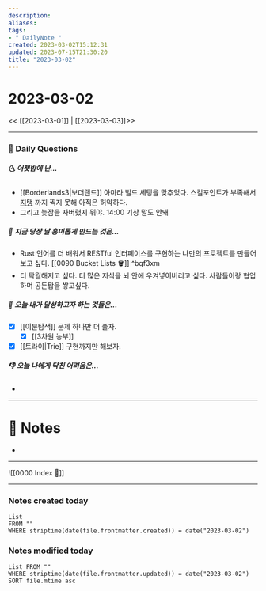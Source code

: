 ```yaml
---
description:
aliases: 
tags:
- " DailyNote "
created: 2023-03-02T15:12:31
updated: 2023-07-15T21:30:20
title: "2023-03-02"
---
```


# 2023-03-02

<< [[2023-03-01]] | [[2023-03-03]]>>

---

### 📅 Daily Questions

##### 🌜 어젯밤에 난...

- [[Borderlands3|보더랜드]] 아마라 빌드 세팅을 맞추었다. 스킬포인트가 부족해서 [지탱](https://m.ruliweb.com/game/85162/read/9426630) 까지 찍지 못해 아직은 허약하다.
- 그리고 늦잠을 자버렸지 뭐야. 14:00 기상 말도 안돼

##### 🙌 지금 당장 날 흥미롭게 만드는 것은...

- Rust 언어를 더 배워서 RESTful 인터페이스를 구현하는 나만의 프로젝트를 만들어보고 싶다. [[0090 Bucket Lists 🪣]] ^bqf3xm
- 더 탁월해지고 싶다. 더 많은 지식을 뇌 안에 우겨넣어버리고 싶다. 사람들이랑 협업하며 공든탑을 쌓고싶다.

##### 🚀 오늘 내가 달성하고자 하는 것들은...

- [x] [[이분탐색]] 문제 하나만 더 풀자. 
	- [x] [[3차원 농부]]
- [x] [[트라이|Trie]] 구현까지만 해보자.

##### 👎 오늘 나에게 닥친 어려움은...

- 

---

# 📝 Notes

- 

---
![[0000 Index 🔗]]

---

### Notes created today

```dataview
List 
FROM "" 
WHERE striptime(date(file.frontmatter.created)) = date("2023-03-02")
```

### Notes modified today

```dataview
List FROM "" 
WHERE striptime(date(file.frontmatter.updated)) = date("2023-03-02") 
SORT file.mtime asc
```
